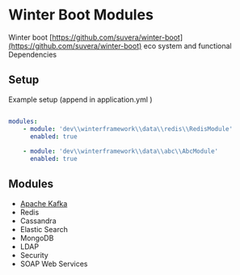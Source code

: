 # Winter Boot Modules

Winter boot [https://github.com/suvera/winter-boot](https://github.com/suvera/winter-boot) eco system and functional Dependencies


## Setup

Example setup (append in application.yml )

```yaml

modules:
    - module: 'dev\\winterframework\\data\\redis\\RedisModule'
      enabled: true
      
    - module: 'dev\\winterframework\\data\\abc\\AbcModule'
      enabled: true

```

## Modules

- [Apache Kafka](winter-kafka/README.md)
- Redis
- Cassandra 
- Elastic Search 
- MongoDB
- LDAP
- Security
- SOAP Web Services